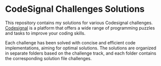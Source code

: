 # CodeSignal Challenges Solutions

This repository contains my solutions for various Codesignal challenges. [Codesignal](https://codesignal.com/) is a platform that offers a wide range of programming puzzles and tasks to improve your coding skills.

Each challenge has been solved with concise and efficient code implementations, aiming for optimal solutions. The solutions are organized in separate folders based on the challenge track, and each folder contains the corresponding solution file challenges.
